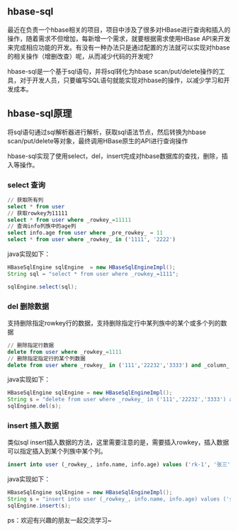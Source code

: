 ## hbase-sql
最近在负责一个hbase相关的项目，项目中涉及了很多对HBase进行查询和插入的操作，随着需求不但增加，每新增一个需求，就要根据需求使用HBase API来开发来完成相应功能的开发。有没有一种办法只是通过配置的方法就可以实现对hbase的相关操作（增删改查）呢，从而减少代码的开发呢?

hbase-sql是一个基于sql语句，并将sql转化为hbase scan/put/delete操作的工具，对于开发人员，只要编写SQL语句就能实现对hbase的操作，以减少学习和开发成本。

## hbase-sql原理
将sql语句通过sql解析器进行解析，获取sql语法节点，然后转换为hbase scan/put/delete等对象，最终调用HBase原生的API进行查询操作

hbase-sql实现了使用select，del，insert完成对hbase数据库的查找，删除，插入等操作。

### select 查询

```sql
// 获取所有列
select * from user
// 获取rowkey为11111
select * from user where _rowkey_=11111
// 查询info列族中的age列
select info.age from user where _pre_rowkey_ = 11 
select * from user where _rowkey_ in ('1111', '2222')
```

java实现如下：

```java
HBaseSqlEngine sqlEngine  = new HBaseSqlEngineImpl();
String sql = "select * from user where _rowkey_=1111";

sqlEngine.select(sql);
```

### del 删除数据

支持删除指定rowkey行的数据，支持删除指定行中某列族中的某个或多个列的数据

```sql
// 删除指定行数据
delete from user where _rowkey_=1111
// 删除指定指定行的某个列数据
delete from user where _rowkey_ in ('111','22232','3333') and _column_ in ('info.name', 'info.age')
```

java实现如下：

```java
HBaseSqlEngine sqlEngine = new HBaseSqlEngineImpl();
String s = "delete from user where _rowkey_ in ('111','22232','3333') and _column_ in ('info.name', 'info.age')";
sqlEngine.del(s);
```

### insert 插入数据

类似sql insert插入数据的方法，这里需要注意的是，需要插入rowkey，插入数据可以指定插入到某个列族中某个列。

```sql
insert into user (_rowkey_, info.name, info.age) values ('rk-1', '张三', 12)
```

java实现如下：

```java
HBaseSqlEngine sqlEngine = new HBaseSqlEngineImpl();
String s = "insert into user (_rowkey_, info.name, info.age) values ('sdfdsfsd', 'fdsfsd', 12)";
sqlEngine.insert(s);
```

ps：欢迎有兴趣的朋友一起交流学习~